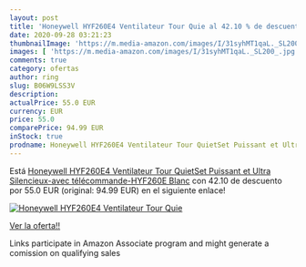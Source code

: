 ```yaml
---
layout: post
title: 'Honeywell HYF260E4 Ventilateur Tour Quie al 42.10 % de descuento'
date: 2020-09-28 03:21:23
thumbnailImage: 'https://m.media-amazon.com/images/I/31syhMT1qaL._SL200_.jpg'
images: [ 'https://m.media-amazon.com/images/I/31syhMT1qaL._SL200_.jpg' ]
comments: true
category: ofertas
author: ring
slug: B06W9LSS3V
description:
actualPrice: 55.0 EUR
currency: EUR
price: 55.0
comparePrice: 94.99 EUR
inStock: true
prodname: Honeywell HYF260E4 Ventilateur Tour QuietSet Puissant et Ultra Silencieux-avec télécommande-HYF260E  Blanc
---
```


Está [Honeywell HYF260E4 Ventilateur Tour QuietSet Puissant et Ultra Silencieux-avec télécommande-HYF260E  Blanc](https://www.amazon.fr/dp/B06W9LSS3V/?tag=tolees0d-21) con 42.10 de descuento por 55.0 EUR (original: 94.99 EUR) en el siguiente enlace!

[![Honeywell HYF260E4 Ventilateur Tour Quie](https://m.media-amazon.com/images/I/31syhMT1qaL._SL200_.jpg)](https://www.amazon.fr/dp/B06W9LSS3V/?tag=tolees0d-21)

[Ver la oferta!!](https://www.amazon.fr/dp/B06W9LSS3V/?tag=tolees0d-21)

Links participate in Amazon Associate program and might generate a comission on qualifying sales


